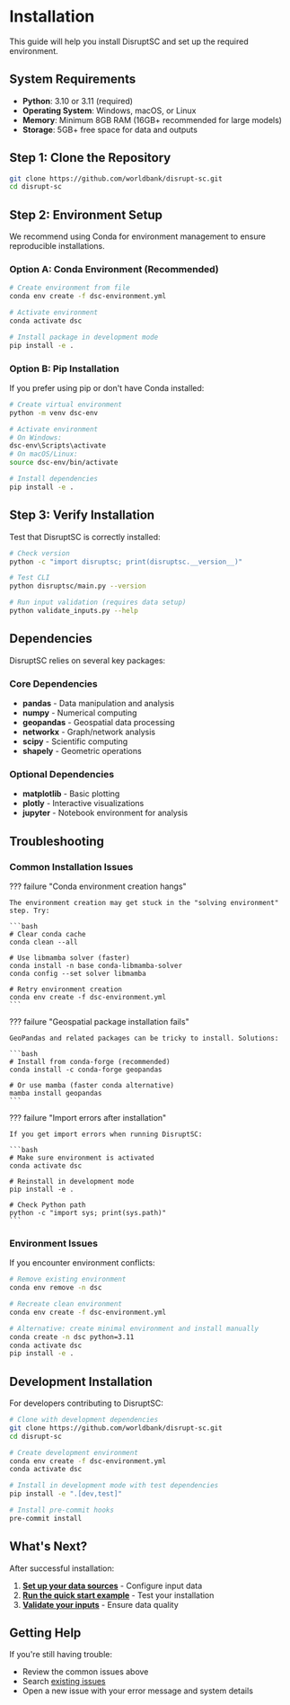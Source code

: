 # Installation

This guide will help you install DisruptSC and set up the required environment.

## System Requirements

- **Python**: 3.10 or 3.11 (required)
- **Operating System**: Windows, macOS, or Linux
- **Memory**: Minimum 8GB RAM (16GB+ recommended for large models)
- **Storage**: 5GB+ free space for data and outputs

## Step 1: Clone the Repository

```bash
git clone https://github.com/worldbank/disrupt-sc.git
cd disrupt-sc
```

## Step 2: Environment Setup

We recommend using Conda for environment management to ensure reproducible installations.

### Option A: Conda Environment (Recommended)

```bash
# Create environment from file
conda env create -f dsc-environment.yml

# Activate environment
conda activate dsc

# Install package in development mode
pip install -e .
```

### Option B: Pip Installation

If you prefer using pip or don't have Conda installed:

```bash
# Create virtual environment
python -m venv dsc-env

# Activate environment
# On Windows:
dsc-env\Scripts\activate
# On macOS/Linux:
source dsc-env/bin/activate

# Install dependencies
pip install -e .
```

## Step 3: Verify Installation

Test that DisruptSC is correctly installed:

```bash
# Check version
python -c "import disruptsc; print(disruptsc.__version__)"

# Test CLI
python disruptsc/main.py --version

# Run input validation (requires data setup)
python validate_inputs.py --help
```

## Dependencies

DisruptSC relies on several key packages:

### Core Dependencies
- **pandas** - Data manipulation and analysis
- **numpy** - Numerical computing
- **geopandas** - Geospatial data processing
- **networkx** - Graph/network analysis
- **scipy** - Scientific computing
- **shapely** - Geometric operations

### Optional Dependencies
- **matplotlib** - Basic plotting
- **plotly** - Interactive visualizations
- **jupyter** - Notebook environment for analysis

## Troubleshooting

### Common Installation Issues

??? failure "Conda environment creation hangs"
    
    The environment creation may get stuck in the "solving environment" step. Try:
    
    ```bash
    # Clear conda cache
    conda clean --all
    
    # Use libmamba solver (faster)
    conda install -n base conda-libmamba-solver
    conda config --set solver libmamba
    
    # Retry environment creation
    conda env create -f dsc-environment.yml
    ```

??? failure "Geospatial package installation fails"
    
    GeoPandas and related packages can be tricky to install. Solutions:
    
    ```bash
    # Install from conda-forge (recommended)
    conda install -c conda-forge geopandas
    
    # Or use mamba (faster conda alternative)
    mamba install geopandas
    ```

??? failure "Import errors after installation"
    
    If you get import errors when running DisruptSC:
    
    ```bash
    # Make sure environment is activated
    conda activate dsc
    
    # Reinstall in development mode
    pip install -e .
    
    # Check Python path
    python -c "import sys; print(sys.path)"
    ```

### Environment Issues

If you encounter environment conflicts:

```bash
# Remove existing environment
conda env remove -n dsc

# Recreate clean environment
conda env create -f dsc-environment.yml

# Alternative: create minimal environment and install manually
conda create -n dsc python=3.11
conda activate dsc
pip install -e .
```

## Development Installation

For developers contributing to DisruptSC:

```bash
# Clone with development dependencies
git clone https://github.com/worldbank/disrupt-sc.git
cd disrupt-sc

# Create development environment
conda env create -f dsc-environment.yml
conda activate dsc

# Install in development mode with test dependencies
pip install -e ".[dev,test]"

# Install pre-commit hooks
pre-commit install
```

## What's Next?

After successful installation:

1. **[Set up your data sources](data-setup.md)** - Configure input data
2. **[Run the quick start example](quick-start.md)** - Test your installation
3. **[Validate your inputs](validation.md)** - Ensure data quality

## Getting Help

If you're still having trouble:

- Review the common issues above
- Search [existing issues](https://github.com/worldbank/disrupt-sc/issues)
- Open a new issue with your error message and system details